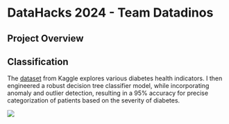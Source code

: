 # DataHacks 2024 - Team Datadinos

## Project Overview


## Classification
The [dataset](https://www.kaggle.com/datasets/alexteboul/diabetes-health-indicators-dataset) from Kaggle explores various diabetes health indicators. I then engineered a robust decision tree classifier 
model, while incorporating anomaly and outlier detection, resulting in a 95% accuracy for precise categorization of patients 
based on the severity of diabetes.


![](https://miro.medium.com/v2/resize:fit:1188/1*XSw3O5MEgRk7DA9yn7JqIw.png)

